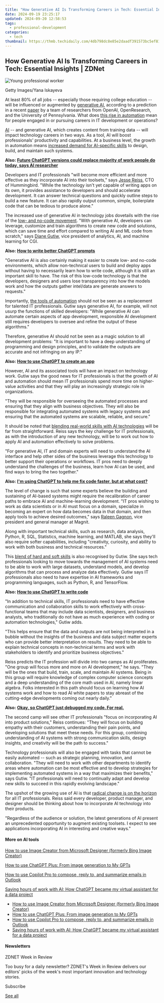 ```yaml
---
title: "How Generative AI Is Transforming Careers in Tech: Essential Insights | ZDNet"
date: 2024-09-19 23:25:17
updated: 2024-09-20 12:58:53
tags:
  - professional-development
categories:
  - tech
thumbnail: https://thmb.techidaily.com/4db798dc8e85e2daadf391573bc5ef81d7d7a8b53e675ec2733be93146fbbb0f.jpg
---
```


## How Generative AI Is Transforming Careers in Tech: Essential Insights | ZDNet

![Young professional worker](https://www.zdnet.com/a/img/resize/547395ae30b3dd9ee87d92dc5e1a0a6fc93962d8/2023/04/17/e48a3080-b1be-4499-932d-3d5c27bd3815/gettyimages-1356534663.jpg?auto=webp&width=1280)

Getty Images/Yana Iskayeva

At least 80% of all jobs -- especially those requiring college education -- will be influenced or augmented by [generative AI](https://www.zdnet.com/article/what-is-generative-ai-and-why-is-it-so-popular-heres-everything-you-need-to-know/), according to a prediction in a recent [paper](https://arxiv.org/pdf/2303.10130.pdf) by a team of researchers from OpenAI, OpenResearch, and the University of Pennsylvania. What does [this rise in automation](https://www.zdnet.com/article/chatgpt-whos-using-the-ai-tool-and-why/) mean for people engaged in or pursuing careers in IT development or operations? 

[AI](https://www.zdnet.com/article/what-is-ai-heres-everything-you-need-to-know-about-artificial-intelligence/) \-- and generative AI, which creates content from training data -- will impact technology careers in two ways. As a tool, AI will boost professionals' productivity and capabilities. At a business level, the growth in automation means [increased demand for AI-specific skills](https://www.zdnet.com/article/want-a-job-in-ai-these-are-the-skills-you-need/) to design, build, and maintain such systems. 

**Also:** [**Future ChatGPT versions could replace majority of work people do today, says AI researcher**](https://www.zdnet.com/article/chatgpt-of-the-future-could-replace-a-majority-of-work-people-do-today-says-ben-goertzel/)

Developers and IT professionals "will become more efficient and more effective as they incorporate AI into their toolsets," says [Jesse Reiss](https://www.linkedin.com/in/jessereiss/), CTO of Hummingbird. "While the technology isn't yet capable of writing apps on its own, it provides assistance to developers and should accelerate development. It can answer technical questions and quickly outline steps to build a new feature. It can also rapidly output common, simple, boilerplate code that can be tedious to produce alone." 

The increased use of generative AI in technology jobs dovetails with the rise of the [low- and no-code movement](https://www.zdnet.com/article/low-and-no-code-paradox-freeing-up-tech-pros-time-but-creating-new-entanglements/). "With generative AI, developers can leverage, customize and train algorithms to create new code and solutions, which can save time and effort compared to writing AI and ML code from scratch," says [Diane Gutiw](https://www.cgi.com/canada/en-ca/experts/diane-gutiw), vice president of analytics, AI, and machine learning for CGI. 

**Also:** [**How to write better ChatGPT prompts**](https://www.zdnet.com/article/how-to-write-better-chatgpt-prompts/)

"Generative AI is also certainly making it easier to create low- and no-code environments, which allow non-technical users to build and deploy apps without having to necessarily learn how to write code, although it is still an important skill to have. The risk of this low-code technology is that the developers, designers and users lose transparency into how the models work and how the outputs gather intel/data are generate answers to requests." 

Importantly, [the tools of automation](https://www.zdnet.com/article/ai-could-automate-25-of-all-jobs-heres-which-are-most-and-least-at-risk/) should not be seen as a replacement for talented IT professionals. Gutiw says generative AI, for example, will not usurp the functions of skilled developers: "While generative AI can automate certain aspects of app development, responsible AI development still requires developers to oversee and refine the output of these algorithms." 

Therefore, generative AI should not be seen as a magic solution to all development problems: "It is important to have a deep understanding of programming and design principles, and to validate the outputs are accurate and not infringing on any IP."

**Also:** [**How to use ChatGPT to create an app**](https://www.zdnet.com/article/how-to-use-chatgpt-to-create-an-app/)

However, AI and its associated tools will have an impact on technology work. Gutiw says the good news for IT professionals is that the growth of AI and automation should mean IT professionals spend more time on higher-value activities and that they will play an increasingly strategic role in organizations.

"They will be responsible for overseeing the automated processes and ensuring that they align with business objectives. They will also be responsible for integrating automated systems with legacy systems and ensuring that the automated systems are scalable, reliable, and secure." 

It should be noted that [blending real-world skills with AI technologies](https://www.zdnet.com/article/what-the-new-automation-means-for-technology-careers/) will be far from straightforward. Reiss says the key challenge for IT professionals, as with the introduction of any new technology, will be to work out how to apply AI and automation effectively to solve problems. 

"For generative AI, IT and domain experts will need to understand the AI interface and help other sides of the business leverage this technology to better support their operations or workflows. IT pros need to deeply understand the challenges of the business, learn how AI can be used, and find ways to bring the two together."

**Also:** [**I'm using ChatGPT to help me fix code faster, but at what cost?**](https://www.zdnet.com/article/im-using-chatgpt-to-help-me-fix-code-faster-but-at-what-cost/)

The level of change is such that some experts believe the building and sustaining of AI-based systems might require the recalibration of career paths to embrace AI and machine-learning development. "IT pros wishing to work as data scientists or in AI must focus on a domain, specialize in becoming an expert on how data becomes data in that domain, and then apply tools to achieve desired outcomes," says [Raleen Gagnon](https://www.linkedin.com/in/raleen-gagnon-45974a1/), vice president and general manager at Magnit. 

Along with important technical skills, such as research, data analysis, Python, R, SQL, Statistics, machine learning, and MATLAB, she says they'll also require softer capabilities, including "creativity, curiosity, and ability to work with both business and technical resources." 

This [blend of hard and soft skills](https://www.zdnet.com/article/more-skills-needed-to-help-ai-plug-skills-gaps/) is also recognised by Gutiw. She says tech professionals looking to move towards the management of AI systems need to be able to work with large datasets, understand models, and develop algorithms that can process and analyze data effectively. Gutiw says IT professionals also need to have expertise in AI frameworks and programming languages, such as Python, R, and TensorFlow.

**Also:** [**How to use ChatGPT to write code**](https://www.zdnet.com/article/how-to-use-chatgpt-to-write-code/)

"In addition to technical skills, IT professionals need to have effective communication and collaboration skills to work effectively with cross-functional teams that may include data scientists, designers, and business analysts, who traditionally do not have as much experience with coding or automation technologies," Gutiw adds. 

"This helps ensure that the data and outputs are not being interpreted in a bubble without the insights of the business and data subject matter experts who can provide better interpretation on results. They need to be able to explain technical concepts in non-technical terms and work with stakeholders to identify and prioritize business objectives."

Reiss predicts the IT profession will divide into two camps as AI proliferates. "One group will focus more and more on AI development," he says. "They will be the ones that build, train, scale, and maintain AI systems. Being in this group will require knowledge of complex computer science concepts and a deep understanding of the core math used in AI, namely linear algebra. Folks interested in this path should focus on learning how AI systems work and how to read AI white papers to stay abreast of the cutting-edge developments coming out nearly daily."

**Also:** [**Okay, so ChatGPT just debugged my code. For real.**](https://www.zdnet.com/article/okay-so-chatgpt-just-debugged-my-code-for-real/)

The second camp will see other IT professionals "focus on incorporating AI into product solutions," Reiss continues: "They will focus on building empathy with their customers, understanding their pain points, and developing solutions that meet these needs. For this group, combining understanding of AI systems with strong communication skills, design insights, and creativity will be the path to success."

Technology professionals will also be engaged with tasks that cannot be easily automated -- such as strategic planning, innovation, and collaboration. "They will need to work with other departments to identify areas where automation can be most effective and to develop strategies for implementing automated systems in a way that maximizes their benefits," says Gutiw. "IT professionals will need to continually adapt and develop new skills to succeed in this rapidly evolving landscape."

The upshot of the growing use of AI is that [radical change is on the horizon](https://www.zdnet.com/article/start-small-with-low-and-no-code/) for all IT professionals. Reiss said every developer, product manager, and designer should be thinking about how to incorporate AI technology into their products. 

"Regardless of the audience or solution, the latest generations of AI present an unprecedented opportunity to augment existing toolsets. I expect to see applications incorporating AI in interesting and creative ways."

#### More on AI tools

[How to use Image Creator from Microsoft Designer (formerly Bing Image Creator)](https://www.zdnet.com/article/how-to-use-bing-image-creator-microsoft-designer/ "How to use Image Creator from Microsoft Designer (formerly Bing Image Creator)")

[How to use ChatGPT Plus: From image generation to My GPTs](https://www.zdnet.com/article/how-to-use-chatgpt-plus-from-gpt-4o-to-interactive-tables/ "How to use ChatGPT Plus: From image generation to My GPTs")

[How to use Copilot Pro to compose, reply to, and summarize emails in Outlook](https://www.zdnet.com/article/how-to-use-copilot-pro-to-compose-reply-to-and-summarize-emails-in-outlook/ "How to use Copilot Pro to compose, reply to, and summarize emails in Outlook")

[Saving hours of work with AI: How ChatGPT became my virtual assistant for a data project](https://www.zdnet.com/article/saving-hours-of-work-with-ai-how-chatgpt-became-my-virtual-assistant-for-a-data-project/ "Saving hours of work with AI: How ChatGPT became my virtual assistant for a data project")

* [How to use Image Creator from Microsoft Designer (formerly Bing Image Creator)](https://www.zdnet.com/article/how-to-use-bing-image-creator-microsoft-designer/ "How to use Image Creator from Microsoft Designer (formerly Bing Image Creator)")
* [How to use ChatGPT Plus: From image generation to My GPTs](https://www.zdnet.com/article/how-to-use-chatgpt-plus-from-gpt-4o-to-interactive-tables/ "How to use ChatGPT Plus: From image generation to My GPTs")
* [How to use Copilot Pro to compose, reply to, and summarize emails in Outlook](https://www.zdnet.com/article/how-to-use-copilot-pro-to-compose-reply-to-and-summarize-emails-in-outlook/ "How to use Copilot Pro to compose, reply to, and summarize emails in Outlook")
* [Saving hours of work with AI: How ChatGPT became my virtual assistant for a data project](https://www.zdnet.com/article/saving-hours-of-work-with-ai-how-chatgpt-became-my-virtual-assistant-for-a-data-project/ "Saving hours of work with AI: How ChatGPT became my virtual assistant for a data project")

#### Newsletters

ZDNET Week in Review

Too busy for a daily newsletter? ZDNET's Week in Review delivers our editors' picks of the week's most important innovation and technology stories.

 Subscribe

[See all](https://www.zdnet.com/newsletters/)

<ins class="adsbygoogle"
     style="display:block"
     data-ad-format="autorelaxed"
     data-ad-client="ca-pub-7571918770474297"
     data-ad-slot="1223367746"></ins>



<ins class="adsbygoogle"
     style="display:block"
     data-ad-client="ca-pub-7571918770474297"
     data-ad-slot="8358498916"
     data-ad-format="auto"
     data-full-width-responsive="true"></ins>
